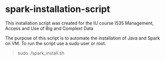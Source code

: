 # spark-installation-script
This installation script was created for the IU course I535 Management, Access and Use of Big and Complext Data

The purpose of this script is to automate the installation of Java and Spark on VM.
To run the script use a sudo user or root. 

> sudo ./spark_install.sh 
